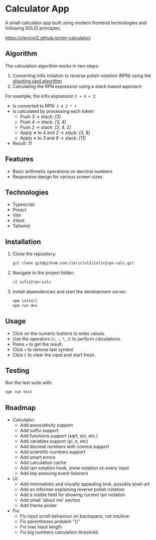 # Calculator App

A small calculator app built using modern frontend technologies and following SOLID principles.

https://clericlvl2.github.io/rpn-calculator/

## Algorithm

The calculation algorithm works in two steps:
1. Converting infix notation to reverse polish notation (RPN) using the [shunting yard algorithm](https://en.wikipedia.org/wiki/Shunting_yard_algorithm)
2. Calculating the RPN expression using a stack-based approach

For example, the infix expression `3 + 4 × 2`:
- Is converted to RPN: `3 4 2 * +`
- Is calculated by processing each token:
  - Push *3* → stack: *[3]*
  - Push *4* → stack: *[3, 4]*
  - Push *2* → stack: *[3, 4, 2]*
  - Apply **×** to *4* and *2* → stack: *[3, 8]*
  - Apply **+** to *3* and *8* → stack: *[11]*
- Result: *11*

## Features
- Basic arithmetic operations on decimal numbers
- Responsive design for various screen sizes

## Technologies
- Typescript
- Preact
- Vite
- Vitest
- Tailwind

## Installation
1. Clone the repository:
   ```sh
   git clone git@github.com:clericlvl2/infix2rpn-calc.git
   ```
2. Navigate to the project folder:
   ```sh
   cd infix2rpn-calc
   ```
3. Install dependencies and start the development server:
   ```sh
   npm install
   npm run dev
   ```

## Usage
- Click on the numeric buttons to enter values.
- Use the operators (`+`, `-`, `*`, `/`) to perform calculations.
- Press `=` to get the result.
- Click `<` to remove last symbol
- Click `C` to clear the input and start fresh.

## Testing
Run the test suite with:
   ```sh
   npm run test
   ```

## Roadmap
- Calculator:
  - Add associativity support
  - Add suffix support
  - Add functions support (sqrt, sin, etc.)
  - Add variables support (pi, e, etc)
  - Add decimal numbers with comma support
  - Add scientific numbers support
  - Add smart errors
  - Add calculation cache
  - Add rpn notation hook, show notation on every input
  - Add key-pressing event listeners
- UI:
  - Add minimalistic and visually appealing look, possibly pixel-art
  - Add an informer explaining reverse polish notation
  - Add a visible field for showing current rpn notation
  - Add small 'about me' section
  - Add theme picker
- Fix:
  - Fix input scroll behaviour on backspace, not intuitive
  - Fix parentheses problem "()"
  - Fix max input length
  - Fix big numbers calculation threshold
